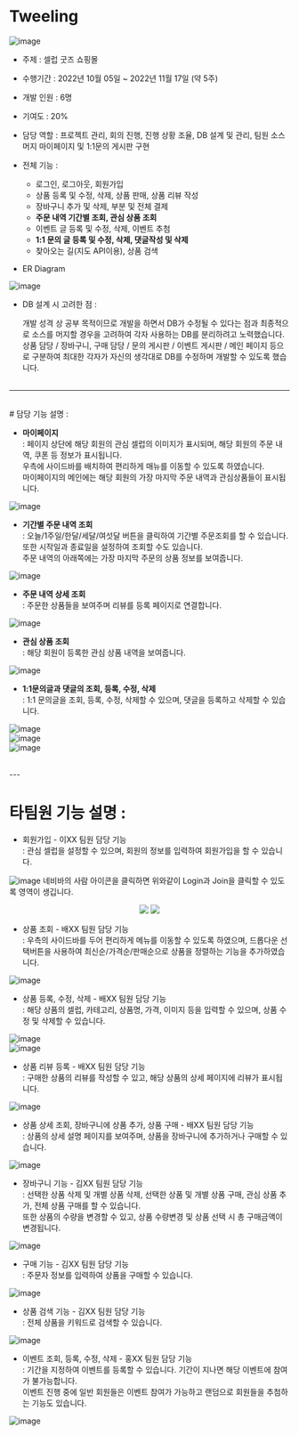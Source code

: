 # Tweeling
![image](https://user-images.githubusercontent.com/76987021/212909096-4b10f3cb-f8a2-463b-9856-df303e087578.png)


- 주제 : 셀럽 굿즈 쇼핑몰

- 수행기간 : 2022년 10월 05일 ~ 2022년 11월 17일 (약 5주)

- 개발 인원 : 6명

- 기여도 : 20%

- 담당 역할 : 프로젝트 관리, 회의 진행, 진행 상황 조율, DB 설계 및 관리, 팀원 소스 머지 마이페이지 및 1:1문의 게시판 구현

- 전체 기능 : <br>

  +	로그인, 로그아웃, 회원가입
  +	상품 등록 및 수정, 삭제, 상품 판매, 상품 리뷰 작성
  +	장바구니 추가 및 삭제, 부분 및 전체 결제
  +	**주문 내역 기간별 조회, 관심 상품 조회**
  +	이벤트 글 등록 및 수정, 삭제, 이벤트 추첨
  +	**1:1 문의 글 등록 및 수정, 삭제, 댓글작성 및 삭제**
  +	찾아오는 길(지도 API이용), 상품 검색

- ER Diagram 

![image](https://user-images.githubusercontent.com/76987021/212905112-2858a2f1-6744-46e5-a7bf-36505b7861c3.png)

- DB 설계 시 고려한 점 :

   개발 성격 상 공부 목적이므로 개발을 하면서 DB가 수정될 수 있다는 점과 최종적으로 소스를 머지할 경우을 고려하여 각자 사용하는 DB를 분리하려고 노력했습니다.<br>
   상품 담당 / 장바구니, 구매 담당 / 문의 게시판 / 이벤트 게시판 / 메인 페이지 등으로 구분하여 최대한 각자가 자신의 생각대로 DB를 수정하며 개발할 수 있도록 했습니다.<br><br>

---
<br>
# 담당 기능 설명 : 

- **마이페이지**<br>
  : 페이지 상단에 해당 회원의 관심 셀럽의 이미지가 표시되며, 해당 회원의 주문 내역, 쿠폰 등 정보가 표시됩니다.<br>
  우측에 사이드바를 배치하여 편리하게 매뉴를 이동할 수 있도록 하였습니다. <br>
  마이페이지의 메인에는 해당 회원의 가장 마지막 주문 내역과 관심상품들이 표시됩니다.<br>

![image](https://user-images.githubusercontent.com/76987021/212918367-34376753-13e2-4d1d-bc0c-573faa196a52.png)

- **기간별 주문 내역 조회**<br>
  : 오늘/1주일/한달/세달/여섯달 버튼을 클릭하여 기간별 주문조회를 할 수 있습니다. 또한 시작일과 종료일을 설정하여 조회할 수도 있습니다.<br>
  주문 내역의 아래쪽에는 가장 마지막 주문의 상품 정보를 보여줍니다.<br>

![image](https://user-images.githubusercontent.com/76987021/212919924-1cb543fb-dc07-497e-8189-758df8c26050.png)

- **주문 내역 상세 조회**<br>
  : 주문한 상품들을 보여주며 리뷰를 등록 페이지로 연결합니다.<br>
  
![image](https://user-images.githubusercontent.com/76987021/212921095-76781d16-c0e0-486f-a5c0-737fed51fa4b.png)


- **관심 상품 조회**<br>
  : 해당 회원이 등록한 관심 상품 내역을 보여줍니다.<br>
  
![image](https://user-images.githubusercontent.com/76987021/212924573-228bef87-7aa9-4709-a07e-ad818eaa8606.png)

- **1:1문의글과 댓글의 조회, 등록, 수정, 삭제**<br>
  : 1:1 문의글을 조회, 등록, 수정, 삭제할 수 있으며, 댓글을 등록하고 삭제할 수 있습니다.<br>

![image](https://user-images.githubusercontent.com/76987021/212924943-98e33163-5ed9-40d4-ab6e-9e9956e6bb71.png)<br>
![image](https://user-images.githubusercontent.com/76987021/212925221-c4114a4d-6f68-4072-ae1f-725e2333c3d8.png)<br>
![image](https://user-images.githubusercontent.com/76987021/212925306-893a67af-0c9b-416d-aa4f-ff0757486e75.png)<br>

<br>
---
<br>

# 타팀원 기능 설명 : 

- 회원가입   - 이XX 팀원 담당 기능<br>
  : 관심 셀럽을 설정할 수 있으며, 회원의 정보를 입력하여 회원가입을 할 수 있습니다.

![image](https://user-images.githubusercontent.com/76987021/212926562-2e1b5117-d855-4955-a701-79d516aae9c3.png)
네비바의 사람 아이콘을 클릭하면 위와같이 Login과 Join을 클릭할 수 있도록 영역이 생깁니다.<br>
<p align="center">
<img src="https://user-images.githubusercontent.com/76987021/212926809-ddc5353d-6b6c-4b2a-aaed-cac2d3101373.png">
<img src="https://user-images.githubusercontent.com/76987021/212926964-6d0c4929-1d8c-4956-919e-9f9223327628.png">
<br>
</p>

- 상품 조회    - 배XX 팀원 담당 기능<br>
  : 우측의 사이드바를 두어 편리하게 메뉴를 이동할 수 있도록 하였으며, 드롭다운 선택버튼을 사용하여 최신순/가격순/판매순으로 상품을 정렬하는 기능을 추가하였습니다.<br>
  
![image](https://user-images.githubusercontent.com/76987021/212909447-80e5899f-33f1-4f53-b75b-5e4a7e5c5b14.png)

- 상품 등록, 수정, 삭제    - 배XX 팀원 담당 기능<br>
  : 해당 상품의 셀럽, 카테고리, 상품명, 가격, 이미지 등을 입력할 수 있으며, 상품 수정 및 삭제할 수 있습니다.<br>
  
![image](https://user-images.githubusercontent.com/76987021/212912568-a9d3b575-a384-48d7-8875-73f5fcba86ee.png)
<br>
![image](https://user-images.githubusercontent.com/76987021/212912959-4718e21a-f466-4f3f-bada-287accc0b1cb.png)

- 상품 리뷰 등록   - 배XX 팀원 담당 기능<br>
  : 구매한 상품의 리뷰를 작성할 수 있고, 해당 상품의 상세 페이지에 리뷰가 표시됩니다.<br>
  
![image](https://user-images.githubusercontent.com/76987021/212921410-69750170-7146-4c27-ade4-6d8c54d17b20.png)
<br>
- 상품 상세 조회, 장바구니에 상품 추가, 상품 구매    - 배XX 팀원 담당 기능<br>
  : 상품의 상세 설명 페이지를 보여주며, 상품을 장바구니에 추가하거나 구매할 수 있습니다.<br>
  
![image](https://user-images.githubusercontent.com/76987021/212909870-a2bd895e-a12c-4e13-9d6c-ae63a9478a8f.png)
<br>
- 장바구니 기능     - 김XX 팀원 담당 기능<br>
  : 선택한 상품 삭제 및 개별 상품 삭제, 선택한 상품 및 개별 상품 구매, 관심 상품 추가, 전체 상품 구매를 할 수 있습니다.<br>
  또한 상품의 수량을 변경할 수 있고, 상품 수량변경 및 상품 선택 시 총 구매금액이 변경됩니다.<br>
  
![image](https://user-images.githubusercontent.com/76987021/212910090-e50da334-8d19-4036-94dd-f3f168af9119.png)
<br>
- 구매 기능    - 김XX 팀원 담당 기능<br>
  : 주문자 정보를 입력하여 상품을 구매할 수 있습니다.<br>
  
![image](https://user-images.githubusercontent.com/76987021/212910432-22120e13-d8ea-49c0-ad82-f6ff80ea7aee.png)
<br>
- 상품 검색 기능   - 김XX 팀원 담당 기능<br>
  : 전체 상품을 키워드로 검색할 수 있습니다.<br>
  
![image](https://user-images.githubusercontent.com/76987021/212913747-e5006c68-53e0-43b1-804e-51c2e0bdea71.png)
<br>
- 이벤트 조회, 등록, 수정, 삭제    - 홍XX 팀원 담당 기능<br>
  : 기간을 지정하여 이벤트를 등록할 수 있습니다. 기간이 지나면 해당 이벤트에 참여가 불가능합니다.<br>
  이벤트 진행 중에 일반 회원들은 이벤트 참여가 가능하고 랜덤으로 회원들을 추첨하는 기능도 있습니다.<br>
  
![image](https://user-images.githubusercontent.com/76987021/212911400-45bff4ac-2141-4de1-ad5f-29d52659faeb.png)
<br>
